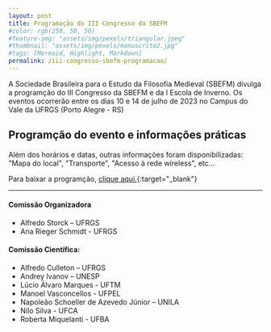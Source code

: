 ```yaml
---
layout: post
title: Programação do III Congresso da SBEFM
#color: rgb(250, 50, 50)
#feature-img: "assets/img/pexels/triangular.jpeg"
#thumbnail: "assets/img/pexels/manuscrito2.jpg"
#tags: [Mermaid, Highlight, Markdown]
permalink: /iii-congresso-sbefm-programacao/
---
```


A Sociedade Brasileira para o Estudo da Filosofia Medieval (SBEFM) divulga a programção do III Congresso da SBEFM e da I Escola de Inverno. Os eventos ocorrerão entre os dias 10 e 14 de julho de 2023 no Campus do Vale da UFRGS (Porto Alegre - RS)

## Programção do evento e informações práticas

Além dos horários e datas, outras informações foram disponibilizadas: "Mapa do local", "Transporte", "Acesso à rede wireless", etc...

Para baixar a programção, [clique aqui.](http://sbefm.com/assets/docs/v_congresso_cusano.pdf){:target="_blank"} 


<hr>

#### Comissão Organizadora
- Alfredo Storck – UFRGS
- Ana Rieger Schmidt - UFRGS

#### Comissão Científica:
- Alfredo Culleton – UFRGS
- Andrey Ivanov – UNESP 
- Lúcio Álvaro Marques - UFTM
- Manoel Vasconcellos  - UFPEL
- Napoleão Schoeller de Azevedo Júnior – UNILA
- Nilo Silva - UFCA
- Roberta Miquelanti - UFBA